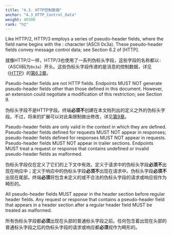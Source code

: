 ```yaml
---
title: "4.3. HTTP控制数据"
anchor: "4.3_HTTP_Control_Data"
weight: 40300
rank: "h2"
---
```


Like HTTP/2, HTTP/3 employs a series of pseudo-header fields, where the field name begins with the : character (ASCII 0x3a). These pseudo-header fields convey message control data; see Section 6.2 of [HTTP].

就像HTTP/2一样，HTTP/3也使用了一系列伪标头字段，这些字段的名称都以`:`（ASCII码为`0x3a`）开头。这些伪标头字段传递的是消息的控制数据，详见《[HTTP]()》的[第6.2章]()。

Pseudo-header fields are not HTTP fields. Endpoints MUST NOT generate pseudo-header fields other than those defined in this document. However, an extension could negotiate a modification of this restriction; see Section 9.

伪标头字段不是HTTP字段。终端**必须不**创建在本文档列出的定义之外的伪标头字段。不过，将来的扩展可以对此条限制做出修改，详见[第9章]()。

Pseudo-header fields are only valid in the context in which they are defined. Pseudo-header fields defined for requests MUST NOT appear in responses; pseudo-header fields defined for responses MUST NOT appear in requests. Pseudo-header fields MUST NOT appear in trailer sections. Endpoints MUST treat a request or response that contains undefined or invalid pseudo-header fields as malformed.

伪标头字段仅在定义了它们的上下文中有效。定义于请求中的伪标头字段**必须不**出现在响应中；定义于响应中的伪标头字段**必须不**出现在请求中。伪标头字段**必须不**出现在尾部。终端**必须**将包含未定义的或不合法的伪标头字段的请求或响应视作为畸形的。

All pseudo-header fields MUST appear in the header section before regular header fields. Any request or response that contains a pseudo-header field that appears in a header section after a regular header field MUST be treated as malformed.

所有伪标头字段都**必须**出现在头部的普通标头字段之前。任何包含着出现在头部的普通标头字段之后的伪标头字段的请求或响应都**必须**视作为畸形的。
